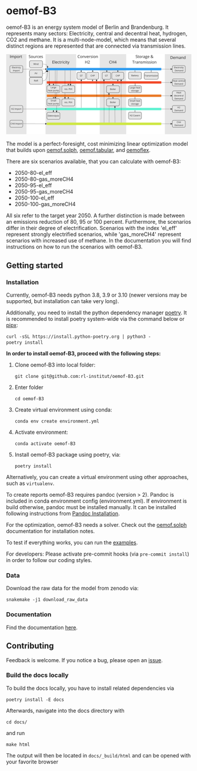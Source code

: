 # oemof-B3

oemof-B3 is an energy system model of Berlin and Brandenburg. It represents many sectors:
Electricity, central and decentral heat, hydrogen, CO2 and methane. It is a multi-node-model, which
means that several distinct regions are represented that are connected via transmission lines.

<img src="/docs/_img/model_structure.svg" width="900"/>

The model is a perfect-foresight, cost minimizing linear optimization model that builds upon
[oemof.solph](https://github.com/oemof/oemof-solph),
[oemof.tabular](https://github.com/oemof/oemof-tabular),
and [oemoflex](https://github.com/rl-institut/oemoflex).

There are six scenarios available, that you can calculate with oemof-B3:
- 2050-80-el_eff
- 2050-80-gas_moreCH4
- 2050-95-el_eff
- 2050-95-gas_moreCH4
- 2050-100-el_eff
- 2050-100-gas_moreCH4

All six refer to the target year 2050. A further distinction is made between an emissions reduction
of 80, 95 or 100 percent. Furthermore, the scenarios differ in their degree of electrification. 
Scenarios with the index 'el_eff' represent strongly electrified scenarios, while 'gas_moreCH4'
represent scenarios with increased use of methane.
In the documentation you will find instructions on how to run the scenarios with oemof-B3.

## Getting started

### Installation

Currently, oemof-B3 needs python 3.8, 3.9 or 3.10 (newer versions may be supported, but installation can take very long).

Additionally, you need to install the python dependency manager [poetry](https://python-poetry.org/).
It is recommended to install poetry system-wide via the command below or
[pipx](https://python-poetry.org/docs/#installing-with-pipx):

    curl -sSL https://install.python-poetry.org | python3 -
    poetry install


**In order to install oemof-B3, proceed with the following steps:**

1. Clone oemof-B3 into local folder:

       git clone git@github.com:rl-institut/oemof-B3.git
2. Enter folder

       cd oemof-B3
3. Create virtual environment using conda:

       conda env create environment.yml
4. Activate environment:

       conda activate oemof-B3
5. Install oemof-B3 package using poetry, via:

       poetry install

Alternatively, you can create a virtual environment using other approaches, such as `virtualenv`.

To create reports oemof-B3 requires pandoc (version > 2). Pandoc is included in conda environment config (environment.yml). 
If environment is build otherwise, pandoc must be installed manually. It can be installed following instructions from [Pandoc Installation](https://pandoc.org/installing.html).

For the optimization, oemof-B3 needs a solver. Check out the [oemof.solph](https://oemof-solph.readthedocs.io/en/latest/readme.html#installing-a-solver) documentation for installation notes.

To test if everything works, you can run the [examples](https://oemof-b3.readthedocs.io/en/latest/examples.html).

For developers: Please activate pre-commit hooks (via `pre-commit install`) in order to follow our coding styles.

### Data

Download the raw data for the model from zenodo via:

    snakemake -j1 download_raw_data

### Documentation

Find the documentation [here](https://oemof-b3.readthedocs.io/).

## Contributing

Feedback is welcome. If you notice a bug, please open an 
[issue](https://github.com/rl-institut/oemof-B3/issues). 

### Build the docs locally

To build the docs locally, you have to install related dependencies via

    poetry install -E docs

Afterwards, navigate into the docs directory with
    
    cd docs/
    
and run

    make html

The output will then be located in `docs/_build/html` and can be opened with your favorite browser
